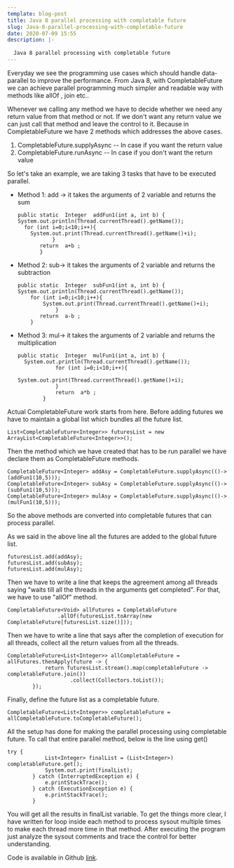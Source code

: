 ```yaml
---
template: blog-post
title: Java 8 parallel processing with completable future
slug: Java-8-parallel-processing-with-completable-future
date: 2020-07-09 15:55
description: |-
  
  Java 8 parallel processing with completable future
---
```

Everyday we see the programming use cases which should handle data-parallel to improve the performance. From Java 8, with CompletableFuture we can achieve parallel programming much simpler and readable way with methods like allOf , join etc..

Whenever we calling any method we have to decide whether we need any return value from that method or not. If we don't want any return value we can just call that method and leave the control to it. Because in CompletableFuture we have 2 methods which addresses the above cases.

1. CompletableFuture.supplyAsync -- In case if you want the return value
2. CompletableFuture.runAsync -- In case if you don't want the return value

So let's take an example, we are taking 3 tasks that have to be executed parallel.

* Method 1: add -> it takes the arguments of 2 variable and returns the sum

  ```
  public static  Integer  addFun1(int a, int b) {          
  System.out.println(Thread.currentThread().getName());
    for (int i=0;i<10;i++){
      System.out.print(Thread.currentThread().getName()+i);
             }
         return  a+b ;
         }
  ```
* Method 2: sub-> it takes the arguments of 2 variable and returns the subtraction

  ```
  public static  Integer  subFun1(int a, int b) {
  System.out.println(Thread.currentThread().getName());
      for (int i=0;i<10;i++){
          System.out.print(Thread.currentThread().getName()+i);
              }
         return  a-b ;
      }
  ```
* Method 3: mul-> it takes the arguments of 2 variable and returns the multiplication

  ```
  public static  Integer  mulFun1(int a, int b) {
  	System.out.println(Thread.currentThread().getName());
              for (int i=0;i<10;i++){
                  System.out.print(Thread.currentThread().getName()+i);
              }
              return  a*b ;
          }
  ```

Actual CompletableFuture work starts from here. Before adding futures we have to maintain a global list which bundles all the future list.

`List<CompletableFuture<Integer>> futuresList = new ArrayList<CompletableFuture<Integer>>();`

Then the method which we have created that has to be run parallel we have declare them as CompletableFuture methods.

```
CompletableFuture<Integer> addAsy = CompletableFuture.supplyAsync(()->(addFun1(10,5)));
CompletableFuture<Integer> subAsy = CompletableFuture.supplyAsync(()->(subFun1(10,5)));
CompletableFuture<Integer> mulAsy = CompletableFuture.supplyAsync(()->(mulFun1(10,5)));
```

So the above methods are converted into completable futures that can process parallel.

As we said in the above line all the futures are added to the global future list.

```
futuresList.add(addAsy);
futuresList.add(subAsy);
futuresList.add(mulAsy);
```

Then we have to write a line that keeps the agreement among all threads saying "waits till all the threads in the arguments get completed". For that, we have to use "allOf" method.

```
CompletableFuture<Void> allFutures = CompletableFuture
                .allOf(futuresList.toArray(new CompletableFuture[futuresList.size()]));
```

Then we have to write a line that says after the completion of execution for all threads, collect all the return values from all the threads.

```
CompletableFuture<List<Integer>> allCompletableFuture = allFutures.thenApply(future -> {
            return futuresList.stream().map(completableFuture -> completableFuture.join())
                    .collect(Collectors.toList());
        });
```

Finally, define the future list as a completable future.

```
CompletableFuture<List<Integer>> completableFuture = allCompletableFuture.toCompletableFuture();
```

All the setup has done for making the parallel processing using completable future. To call that entire parallel method, below is the line using get()

```
try {
            List<Integer> finalList = (List<Integer>) completableFuture.get();
            System.out.print(finalList);
        } catch (InterruptedException e) {
            e.printStackTrace();
        } catch (ExecutionException e) {
            e.printStackTrace();
        }
```

You will get all the results in finalList variable. To get the things more clear, I have written for loop inside each method to process sysout multiple times to make each thread more time in that method.
After executing the program just analyze the sysout comments and trace the control for better understanding.

Code is available in Github [link](https://raw.githubusercontent.com/nyalla/attachments/master/ParallelProcessing.java).
